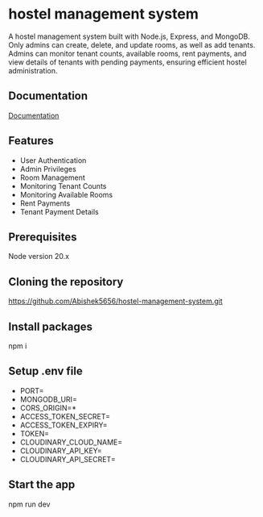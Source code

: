 
# hostel management system

A hostel management system built with Node.js, Express, and MongoDB. Only admins can create, delete, and update rooms, as well as add tenants. Admins can monitor tenant counts, available rooms, rent payments, and view details of tenants with pending payments, ensuring efficient hostel administration.


## Documentation

[Documentation](https://documenter.getpostman.com/view/29785161/2sA2xnwpKb)


## Features

- User Authentication
- Admin Privileges
- Room Management
- Monitoring Tenant Counts
- Monitoring Available Rooms
- Rent Payments
- Tenant Payment Details


## Prerequisites

Node version 20.x

## Cloning the repository

https://github.com/Abishek5656/hostel-management-system.git
## Install packages

npm i
## Setup .env file

- PORT=
- MONGODB_URI=  
- CORS_ORIGIN=*
- ACCESS_TOKEN_SECRET=  
- ACCESS_TOKEN_EXPIRY=
- TOKEN=
- CLOUDINARY_CLOUD_NAME=  
- CLOUDINARY_API_KEY=  
- CLOUDINARY_API_SECRET=

## Start the app

npm run dev
